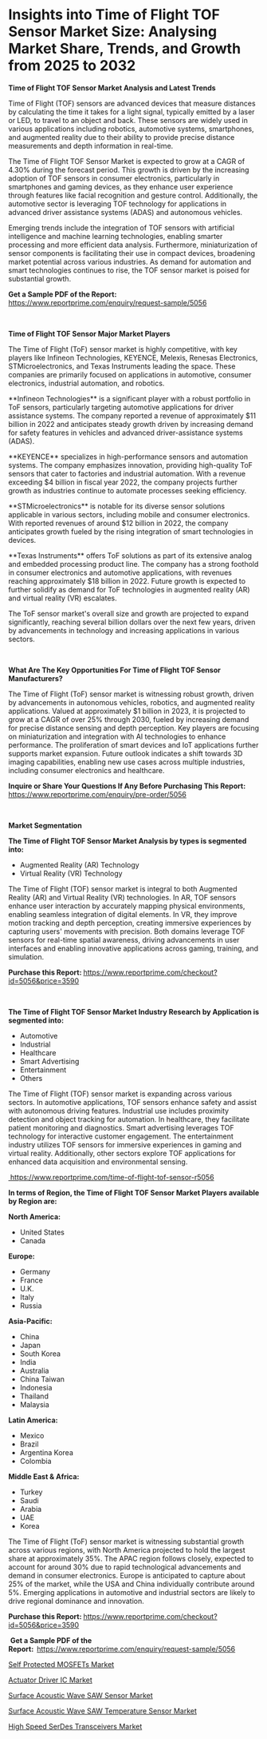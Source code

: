<p><h1>Insights into Time of Flight TOF Sensor Market Size: Analysing Market Share, Trends, and Growth from 2025 to 2032</h1></p><p><strong>Time of Flight TOF Sensor Market Analysis and Latest Trends</strong></p>
<p><p>Time of Flight (TOF) sensors are advanced devices that measure distances by calculating the time it takes for a light signal, typically emitted by a laser or LED, to travel to an object and back. These sensors are widely used in various applications including robotics, automotive systems, smartphones, and augmented reality due to their ability to provide precise distance measurements and depth information in real-time.</p><p>The Time of Flight TOF Sensor Market is expected to grow at a CAGR of 4.30% during the forecast period. This growth is driven by the increasing adoption of TOF sensors in consumer electronics, particularly in smartphones and gaming devices, as they enhance user experience through features like facial recognition and gesture control. Additionally, the automotive sector is leveraging TOF technology for applications in advanced driver assistance systems (ADAS) and autonomous vehicles. </p><p>Emerging trends include the integration of TOF sensors with artificial intelligence and machine learning technologies, enabling smarter processing and more efficient data analysis. Furthermore, miniaturization of sensor components is facilitating their use in compact devices, broadening market potential across various industries. As demand for automation and smart technologies continues to rise, the TOF sensor market is poised for substantial growth.</p></p>
<p><strong>Get a Sample PDF of the Report:&nbsp;</strong> <a href="https://www.reportprime.com/enquiry/request-sample/5056?utm_campaign=1888&utm_medium=2&utm_source=Github&utm_content=ia&utm_term=19032025&utm_id=time-of-flight-tof-sensor">https://www.reportprime.com/enquiry/request-sample/5056</a></p>
<p>&nbsp;</p>
<p><strong>Time of Flight TOF Sensor Major Market Players</strong></p>
<p><p>The Time of Flight (ToF) sensor market is highly competitive, with key players like Infineon Technologies, KEYENCE, Melexis, Renesas Electronics, STMicroelectronics, and Texas Instruments leading the space. These companies are primarily focused on applications in automotive, consumer electronics, industrial automation, and robotics.</p><p>**Infineon Technologies** is a significant player with a robust portfolio in ToF sensors, particularly targeting automotive applications for driver assistance systems. The company reported a revenue of approximately $11 billion in 2022 and anticipates steady growth driven by increasing demand for safety features in vehicles and advanced driver-assistance systems (ADAS).</p><p>**KEYENCE** specializes in high-performance sensors and automation systems. The company emphasizes innovation, providing high-quality ToF sensors that cater to factories and industrial automation. With a revenue exceeding $4 billion in fiscal year 2022, the company projects further growth as industries continue to automate processes seeking efficiency.</p><p>**STMicroelectronics** is notable for its diverse sensor solutions applicable in various sectors, including mobile and consumer electronics. With reported revenues of around $12 billion in 2022, the company anticipates growth fueled by the rising integration of smart technologies in devices.</p><p>**Texas Instruments** offers ToF solutions as part of its extensive analog and embedded processing product line. The company has a strong foothold in consumer electronics and automotive applications, with revenues reaching approximately $18 billion in 2022. Future growth is expected to further solidify as demand for ToF technologies in augmented reality (AR) and virtual reality (VR) escalates.</p><p>The ToF sensor market's overall size and growth are projected to expand significantly, reaching several billion dollars over the next few years, driven by advancements in technology and increasing applications in various sectors.</p></p>
<p>&nbsp;</p>
<p><strong>What Are The Key Opportunities For Time of Flight TOF Sensor Manufacturers?</strong></p>
<p><p>The Time of Flight (ToF) sensor market is witnessing robust growth, driven by advancements in autonomous vehicles, robotics, and augmented reality applications. Valued at approximately $1 billion in 2023, it is projected to grow at a CAGR of over 25% through 2030, fueled by increasing demand for precise distance sensing and depth perception. Key players are focusing on miniaturization and integration with AI technologies to enhance performance. The proliferation of smart devices and IoT applications further supports market expansion. Future outlook indicates a shift towards 3D imaging capabilities, enabling new use cases across multiple industries, including consumer electronics and healthcare.</p></p>
<p><strong>Inquire or Share Your Questions If Any Before Purchasing This Report:</strong> <a href="https://www.reportprime.com/enquiry/pre-order/5056?utm_campaign=1888&utm_medium=2&utm_source=Github&utm_content=ia&utm_term=19032025&utm_id=time-of-flight-tof-sensor">https://www.reportprime.com/enquiry/pre-order/5056</a></p>
<p>&nbsp;</p>
<p><strong>Market Segmentation</strong></p>
<p><strong>The Time of Flight TOF Sensor Market Analysis by types is segmented into:</strong></p>
<p><ul><li>Augmented Reality (AR) Technology</li><li>Virtual Reality (VR) Technology</li></ul></p>
<p><p>The Time of Flight (TOF) sensor market is integral to both Augmented Reality (AR) and Virtual Reality (VR) technologies. In AR, TOF sensors enhance user interaction by accurately mapping physical environments, enabling seamless integration of digital elements. In VR, they improve motion tracking and depth perception, creating immersive experiences by capturing users' movements with precision. Both domains leverage TOF sensors for real-time spatial awareness, driving advancements in user interfaces and enabling innovative applications across gaming, training, and simulation.</p></p>
<p><strong>Purchase this Report:&nbsp;</strong><a href="https://www.reportprime.com/checkout?id=5056&price=3590&utm_campaign=1888&utm_medium=2&utm_source=Github&utm_content=ia&utm_term=19032025&utm_id=time-of-flight-tof-sensor">https://www.reportprime.com/checkout?id=5056&price=3590</a></p>
<p>&nbsp;</p>
<p><strong>The Time of Flight TOF Sensor Market Industry Research by Application is segmented into:</strong></p>
<p><ul><li>Automotive</li><li>Industrial</li><li>Healthcare</li><li>Smart Advertising</li><li>Entertainment</li><li>Others</li></ul></p>
<p><p>The Time of Flight (TOF) sensor market is expanding across various sectors. In automotive applications, TOF sensors enhance safety and assist with autonomous driving features. Industrial use includes proximity detection and object tracking for automation. In healthcare, they facilitate patient monitoring and diagnostics. Smart advertising leverages TOF technology for interactive customer engagement. The entertainment industry utilizes TOF sensors for immersive experiences in gaming and virtual reality. Additionally, other sectors explore TOF applications for enhanced data acquisition and environmental sensing.</p></p>
<p><a href="https://www.reportprime.com/time-of-flight-tof-sensor-r5056?utm_campaign=1888&utm_medium=2&utm_source=Github&utm_content=ia&utm_term=19032025&utm_id=time-of-flight-tof-sensor">&nbsp;https://www.reportprime.com/time-of-flight-tof-sensor-r5056</a></p>
<p><strong>In terms of Region, the Time of Flight TOF Sensor Market Players available by Region are:</strong></p>
<p>
    <p> <strong> North America: </strong>
        <ul>
            <li>United States</li>
            <li>Canada</li>
        </ul>
        </p> 
    <p> <strong> Europe: </strong>
        <ul>
            <li>Germany</li>
            <li>France</li>
            <li>U.K.</li>
            <li>Italy</li>
            <li>Russia</li>
        </ul>
        </p> 
    <p> <strong> Asia-Pacific: </strong>
        <ul>
            <li>China</li>
            <li>Japan</li>
            <li>South Korea</li>
            <li>India</li>
            <li>Australia</li>
            <li>China Taiwan</li>
            <li>Indonesia</li>
            <li>Thailand</li>
            <li>Malaysia</li>
        </ul>
        </p> 
    <p> <strong> Latin America: </strong>
        <ul>
            <li>Mexico</li>
            <li>Brazil</li>
            <li>Argentina Korea</li>
            <li>Colombia</li>
        </ul>
        </p> 
    <p> <strong> Middle East & Africa: </strong>
        <ul>
            <li>Turkey</li>
            <li>Saudi</li>
            <li>Arabia</li>
            <li>UAE</li>
            <li>Korea</li>
        </ul>
    </p>
    </p>
<p><p>The Time of Flight (ToF) sensor market is witnessing substantial growth across various regions, with North America projected to hold the largest share at approximately 35%. The APAC region follows closely, expected to account for around 30% due to rapid technological advancements and demand in consumer electronics. Europe is anticipated to capture about 25% of the market, while the USA and China individually contribute around 5%. Emerging applications in automotive and industrial sectors are likely to drive regional dominance and innovation.</p></p>
<p><strong>Purchase this Report: </strong><a href="https://www.reportprime.com/checkout?id=5056&price=3590&utm_campaign=1888&utm_medium=2&utm_source=Github&utm_content=ia&utm_term=19032025&utm_id=time-of-flight-tof-sensor">https://www.reportprime.com/checkout?id=5056&price=3590</a></p>
<p>&nbsp;<strong>Get a Sample PDF of the Report:&nbsp;&nbsp;</strong><a href="https://www.reportprime.com/enquiry/request-sample/5056?utm_campaign=1888&utm_medium=2&utm_source=Github&utm_content=ia&utm_term=19032025&utm_id=time-of-flight-tof-sensor">https://www.reportprime.com/enquiry/request-sample/5056</a></p>
<p><strong></strong></p>
<p><p><a href="https://github.com/janskudiony/Market-Research-Report-List-1/blob/main/self-protected-mosfets-market.md?utm_campaign=1888&utm_medium=2&utm_source=Github&utm_content=ia&utm_term=19032025&utm_id=time-of-flight-tof-sensor">Self Protected MOSFETs Market</a></p><p><a href="https://github.com/hayasiorover/Market-Research-Report-List-1/blob/main/actuator-driver-ic-market.md?utm_campaign=1888&utm_medium=2&utm_source=Github&utm_content=ia&utm_term=19032025&utm_id=time-of-flight-tof-sensor">Actuator Driver IC Market</a></p><p><a href="https://github.com/parthplagaf6/Market-Research-Report-List-1/blob/main/surface-acoustic-wave-saw-sensor-market.md?utm_campaign=1888&utm_medium=2&utm_source=Github&utm_content=ia&utm_term=19032025&utm_id=time-of-flight-tof-sensor">Surface Acoustic Wave SAW Sensor Market</a></p><p><a href="https://github.com/estaykaleslo/Market-Research-Report-List-1/blob/main/surface-acoustic-wave-saw-temperature-sensor-market.md?utm_campaign=1888&utm_medium=2&utm_source=Github&utm_content=ia&utm_term=19032025&utm_id=time-of-flight-tof-sensor">Surface Acoustic Wave SAW Temperature Sensor Market</a></p><p><a href="https://github.com/tandyorandby/Market-Research-Report-List-1/blob/main/high-speed-serdes-transceivers-market.md?utm_campaign=1888&utm_medium=2&utm_source=Github&utm_content=ia&utm_term=19032025&utm_id=time-of-flight-tof-sensor">High Speed SerDes Transceivers Market</a></p></p>
